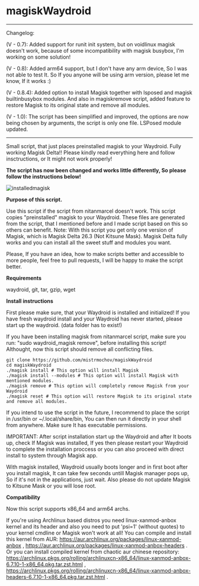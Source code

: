# magiskWaydroid
__________________________________________________________________________________________________________________________________________________________________________________________
Changelog:

(V - 0.7): Added support for runit init system, but on voidlinux magisk doesn't work, because of some incompatibility with magisk busybox, I'm working on some solution!

(V - 0.8): Added arm64 support, but I don't have any arm device, So I was not able to test It. So If you anyone will be using arm version, please let me know, If it works :)

(V - 0.8.4): Added option to install Magisk together with lsposed and magisk builtinbusybox modules. And also in magiskremove script, added feature to restore Magisk to its original state and remove all modules.

(V - 1.0): The script has been simplified and improved, the options are now being chosen by arguments, the script is only one file. LSPosed module updated.
__________________________________________________________________________________________________________________________________________________________________________________________

Small script, that just places preinstalled magisk to your Waydroid. Fully working Magisk Delta!!
Please kindly read everything here and follow insctructions, or It might not work properly!

**The script has now been changed and works little differently, So please follow the instructions below!**

![installedmagisk](https://storage.googleapis.com/mistrmochov/magiskWaydroid/installedmagisk.png)

**Purpose of this script.**

 Use this script if the script from nitanmarcel doesn't work. This script copies "preinstalled" magisk to your Waydroid. These files are generated from the script, that I mentioned before and I made script based on this so others can benefit. 
 Note: With this script you get only one version of Magisk, which is Magisk Delta 26.3 (Not Kitsune Mask). Magisk Delta fully works and you can install all the sweet stuff and modules you want.

 Please, If you have an idea, how to make scripts better and accessible to more people, feel free to pull requests, I will be happy to make the script better.

 **Requirements**

 waydroid,
 git,
 tar,
 gzip,
 wget

 **Install instructions**
 
 First please make sure, that your Waydroid is installed and initialized!
 If you have fresh waydroid install and your Waydroid has never started, please start up the waydroid. (data folder has to exist!)

 If you have been installing magisk from nitanmarcel script, make sure you run: "sudo waydroid_magisk remove", before installing this script! Althought, now this script should remove all conflicting files.
 ```shell
git clone https://github.com/mistrmochov/magiskWaydroid
cd magiskWaydroid
./magisk install # This option will install Magisk
./magisk install --modules # This option will install Magisk with mentioned modules.
./magisk remove # This option will completely remove Magisk from your Waydroid
./magisk reset # This option will restore Magisk to its original state and remove all modules.
```
If you intend to use the script in the future, I recommend to place the script in /usr/bin or ~/.local/share/bin, You can then run it directly in your shell from anywhere. Make sure It has executable permissions.


 IMPORTANT: After script installation start up the Waydroid and after It boots up, check If Magisk was installed, If yes then please restart your Waydroid to complete the installation proccess or you can also proceed with direct install to system through Magisk app.
 
 With magisk installed, Waydroid usually boots longer and in first boot after you install magisk, It can take few seconds untill Magisk manager pops up, So if it's not in the applications, just wait.
 Also please do not update Magisk to Kitsune Mask or you will lose root.
 
 **Compatibility**
 
 Now this script supports x86_64 and arm64 archs.
 
 If you're using Archlinux based distros you need linux-xanmod-anbox kernel and its header and also you need to put 'psi=1' (without quotes) to your kernel cmdline or Magisk won't work at all! You can compile and install this kernel from AUR: https://aur.archlinux.org/packages/linux-xanmod-anbox , https://aur.archlinux.org/packages/linux-xanmod-anbox-headers . Or you can install compiled kernel from chaotic aur chinese repository: https://archlinux.pkgs.org/rolling/archlinuxcn-x86_64/linux-xanmod-anbox-6.7.10-1-x86_64.pkg.tar.zst.html , https://archlinux.pkgs.org/rolling/archlinuxcn-x86_64/linux-xanmod-anbox-headers-6.7.10-1-x86_64.pkg.tar.zst.html .

